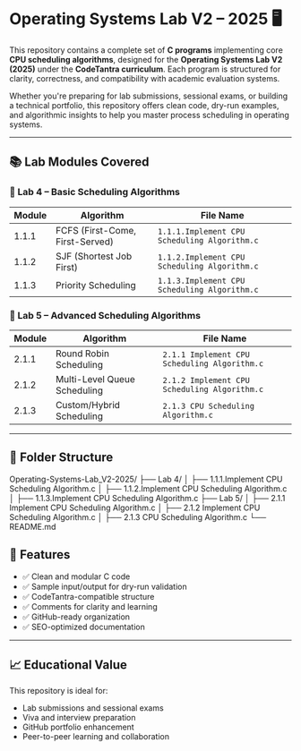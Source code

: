 # Operating Systems Lab V2 – 2025 🖥️

This repository contains a complete set of **C programs** implementing core **CPU scheduling algorithms**, designed for the **Operating Systems Lab V2 (2025)** under the **CodeTantra curriculum**. Each program is structured for clarity, correctness, and compatibility with academic evaluation systems.

Whether you're preparing for lab submissions, sessional exams, or building a technical portfolio, this repository offers clean code, dry-run examples, and algorithmic insights to help you master process scheduling in operating systems.

---

## 📚 Lab Modules Covered

### 🔹 Lab 4 – Basic Scheduling Algorithms
| Module | Algorithm                        | File Name                                |
|--------|----------------------------------|-------------------------------------------|
| 1.1.1  | FCFS (First-Come, First-Served)  | `1.1.1.Implement CPU Scheduling Algorithm.c` |
| 1.1.2  | SJF (Shortest Job First)         | `1.1.2.Implement CPU Scheduling Algorithm.c` |
| 1.1.3  | Priority Scheduling              | `1.1.3.Implement CPU Scheduling Algorithm.c` |

### 🔹 Lab 5 – Advanced Scheduling Algorithms
| Module | Algorithm                        | File Name                                |
|--------|----------------------------------|-------------------------------------------|
| 2.1.1  | Round Robin Scheduling           | `2.1.1 Implement CPU Scheduling Algorithm.c` |
| 2.1.2  | Multi-Level Queue Scheduling     | `2.1.2 Implement CPU Scheduling Algorithm.c` |
| 2.1.3  | Custom/Hybrid Scheduling         | `2.1.3 CPU Scheduling Algorithm.c`           |

---

## 📁 Folder Structure
Operating-Systems-Lab_V2-2025/ ├── Lab 4/ │   ├── 1.1.1.Implement CPU Scheduling Algorithm.c │   ├── 1.1.2.Implement CPU Scheduling Algorithm.c │   ├── 1.1.3.Implement CPU Scheduling Algorithm.c ├── Lab 5/ │   ├── 2.1.1 Implement CPU Scheduling Algorithm.c │   ├── 2.1.2 Implement CPU Scheduling Algorithm.c │   ├── 2.1.3 CPU Scheduling Algorithm.c └── README.md
## 🧪 Features

- ✅ Clean and modular C code
- ✅ Sample input/output for dry-run validation
- ✅ CodeTantra-compatible structure
- ✅ Comments for clarity and learning
- ✅ GitHub-ready organization
- ✅ SEO-optimized documentation

---

## 📈 Educational Value

This repository is ideal for:
- Lab submissions and sessional exams
- Viva and interview preparation
- GitHub portfolio enhancement
- Peer-to-peer learning and collaboration


